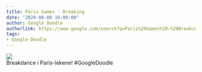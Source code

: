```yaml
---
title: Paris Games - Breaking
date: "2024-08-08 16:00:00"
author: Google Doodle
authorlink: https://www.google.com/search?q=Paris%20Games%20-%20Breaking
tags:
- Google-Doodle
---
```

<img src="https://www.google.com/logos/doodles/2024/paris-games-breaking-6753651837110566-law.gif" referrerpolicy="no-referrer"><br>Breakdance i Paris-lekene! #GoogleDoodle